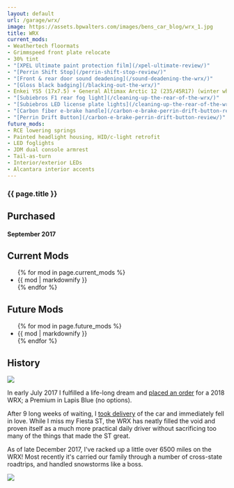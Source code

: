 ```yaml
---
layout: default
url: /garage/wrx/
image: https://assets.bpwalters.com/images/bens_car_blog/wrx_1.jpg
title: WRX
current_mods:
- Weathertech floormats
- Grimmspeed front plate relocate
- 30% tint
- "[XPEL Ultimate paint protection film](/xpel-ultimate-review/)"
- "[Perrin Shift Stop](/perrin-shift-stop-review/)"
- "[Front & rear door sound deadening](/sound-deadening-the-wrx/)"
- "[Gloss black badging](/blacking-out-the-wrx/)"
- Enkei YS5 (17x7.5) + General Altimax Arctic 12 (235/45R17) (winter wheels & tires)
- "[Subiebros F1 rear fog light](/cleaning-up-the-rear-of-the-wrx/)"
- "[Subiebros LED license plate lights](/cleaning-up-the-rear-of-the-wrx/)"
- "[Carbon fiber e-brake handle](/carbon-e-brake-perrin-drift-button-review/)"
- "[Perrin Drift Button](/carbon-e-brake-perrin-drift-button-review/)"
future_mods:
- RCE lowering springs
- Painted headlight housing, HID/c-light retrofit
- LED foglights
- JDM dual console armrest
- Tail-as-turn
- Interior/exterior LEDs
- Alcantara interior accents
---
```


<section id="wrx" class="car">
    <section id="intro" class="is-intro-section">
        <div class="background-image-wrapper is-dark">
            <div class="is-opaque" style="background-image: url('https://assets.bpwalters.com/images/bens_car_blog/wrx_1.jpg');"></div>
        </div>
        <div class="container has-middle-text">
            <div class="item flex-100">
                <div class="intro-title">
                    <h1>{{ page.title }}</h1>
                </div>
            </div>
        </div>
    </section>
    <section id="details">
        <div class="container">
            <div class="item flex-33 is-center-aligned">
                <h2>Purchased</h2>
                <h4 class="is-thin">September 2017</h4>
            </div>
            <div class="item flex-33">
                <h2 class="is-center-aligned">Current Mods</h2>
                <ul class="mods-list">
                {% for mod in page.current_mods %}
                    <li>{{ mod | markdownify }}</li>
                {% endfor %}
                </ul>
            </div>
            <div class="item flex-33">
                <h2 class="is-center-aligned">Future Mods</h2>
                <ul class="mods-list">
                {% for mod in page.future_mods %}
                    <li>{{ mod | markdownify }}</li>
                {% endfor %}
                </ul>
            </div>
        </div>
    </section>
    <section id="history">
        <div class="container">
            <div class="item flex-100 is-center-aligned">
                <h2>History</h2>
                <img src="https://assets.bpwalters.com/images/bens_car_blog/wrx_dealership.jpg">
            </div>
            <div class="item flex-100">
                <p>In early July 2017 I fulfilled a life-long dream and <a href="/buying-a-wrx">placed an order</a> for a 2018 WRX; a Premium in Lapis Blue (no options).</p>
                <p>After 9 long weeks of waiting, I <a href="/taking-delivery-of-my-wrx">took delivery</a> of the car and immediately fell in love.  While I miss my Fiesta ST, the WRX has neatly filled the void and proven itself as a much more practical daily driver without sacrificing too many of the things that made the ST great.</p>
                <p>As of late December 2017, I've racked up a little over 6500 miles on the WRX!  Most recently it's carried our family through a number of cross-state roadtrips, and handled snowstorms like a boss.</p>
            </div>
            <div class="item flex-100 is-center-aligned">
                <img src="https://assets.bpwalters.com/images/bens_car_blog/wrx_salted.jpg">
            </div>
        </div>
    </section>
</section>